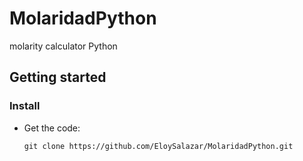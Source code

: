 # MolaridadPython
molarity calculator Python
## Getting started

### Install
- Get the code:

    ```
    git clone https://github.com/EloySalazar/MolaridadPython.git
    ```
